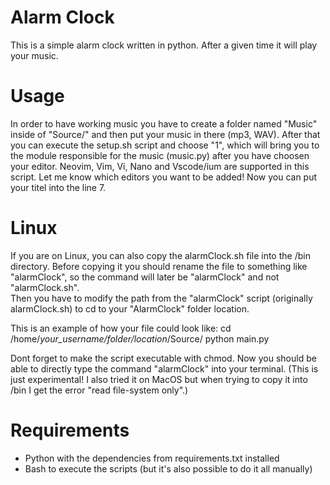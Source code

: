 # Alarm Clock 

This is a simple alarm clock written in python. After a given time it will play your music. 

# Usage

In order to have working music you have to create a folder named "Music" inside of "Source/" and then put your music in there (mp3, WAV).
After that you can execute the setup.sh script and choose "1", which will bring you to the module responsible for the music (music.py) after you have choosen your editor.
Neovim, Vim, Vi, Nano and Vscode/ium are supported in this script.
Let me know which editors you want to be added!
Now you can put your titel into the line 7.

# Linux 

If you are on Linux, you can also copy the alarmClock.sh file into the /bin directory. 
Before copying it you should rename the file to something like "alarmClock", so the command will later be "alarmClock" and not "alarmClock.sh".  
Then you have to modify the path from the "alarmClock" script (originally alarmClock.sh) to cd to your "AlarmClock" folder location. 


This is an example of how your file could look like:
cd /home/*your_username/folder/location*/Source/
python main.py

Dont forget to make the script executable with chmod.
Now you should be able to directly type the command "alarmClock" into your terminal.
(This is just experimental! I also tried it on MacOS but when trying to copy it into /bin I get the error "read file-system only".)

# Requirements

- Python with the dependencies from requirements.txt installed
- Bash to execute the scripts (but it's also possible to do it all manually)
